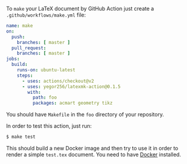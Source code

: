To `make` your LaTeX document by GitHub Action just 
create a `.github/workflows/make.yml` file:

```yaml
name: make
on:
  push:
    branches: [ master ]
  pull_request:
    branches: [ master ]
jobs:
  build:
    runs-on: ubuntu-latest
    steps:
      - uses: actions/checkout@v2
      - uses: yegor256/latexmk-action@0.1.5
        with:
          path: foo
          packages: acmart geometry tikz
```

You should have `Makefile` in the `foo` directory of your repository.

In order to test this action, just run:

```bash
$ make test
```

This should build a new Docker image and then try to use it
in order to render a simple `test.tex` document. You need to have
[Docker](https://docs.docker.com/get-docker/) installed.